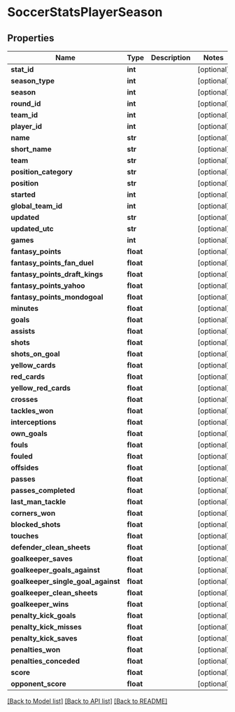 # SoccerStatsPlayerSeason

## Properties
Name | Type | Description | Notes
------------ | ------------- | ------------- | -------------
**stat_id** | **int** |  | [optional] 
**season_type** | **int** |  | [optional] 
**season** | **int** |  | [optional] 
**round_id** | **int** |  | [optional] 
**team_id** | **int** |  | [optional] 
**player_id** | **int** |  | [optional] 
**name** | **str** |  | [optional] 
**short_name** | **str** |  | [optional] 
**team** | **str** |  | [optional] 
**position_category** | **str** |  | [optional] 
**position** | **str** |  | [optional] 
**started** | **int** |  | [optional] 
**global_team_id** | **int** |  | [optional] 
**updated** | **str** |  | [optional] 
**updated_utc** | **str** |  | [optional] 
**games** | **int** |  | [optional] 
**fantasy_points** | **float** |  | [optional] 
**fantasy_points_fan_duel** | **float** |  | [optional] 
**fantasy_points_draft_kings** | **float** |  | [optional] 
**fantasy_points_yahoo** | **float** |  | [optional] 
**fantasy_points_mondogoal** | **float** |  | [optional] 
**minutes** | **float** |  | [optional] 
**goals** | **float** |  | [optional] 
**assists** | **float** |  | [optional] 
**shots** | **float** |  | [optional] 
**shots_on_goal** | **float** |  | [optional] 
**yellow_cards** | **float** |  | [optional] 
**red_cards** | **float** |  | [optional] 
**yellow_red_cards** | **float** |  | [optional] 
**crosses** | **float** |  | [optional] 
**tackles_won** | **float** |  | [optional] 
**interceptions** | **float** |  | [optional] 
**own_goals** | **float** |  | [optional] 
**fouls** | **float** |  | [optional] 
**fouled** | **float** |  | [optional] 
**offsides** | **float** |  | [optional] 
**passes** | **float** |  | [optional] 
**passes_completed** | **float** |  | [optional] 
**last_man_tackle** | **float** |  | [optional] 
**corners_won** | **float** |  | [optional] 
**blocked_shots** | **float** |  | [optional] 
**touches** | **float** |  | [optional] 
**defender_clean_sheets** | **float** |  | [optional] 
**goalkeeper_saves** | **float** |  | [optional] 
**goalkeeper_goals_against** | **float** |  | [optional] 
**goalkeeper_single_goal_against** | **float** |  | [optional] 
**goalkeeper_clean_sheets** | **float** |  | [optional] 
**goalkeeper_wins** | **float** |  | [optional] 
**penalty_kick_goals** | **float** |  | [optional] 
**penalty_kick_misses** | **float** |  | [optional] 
**penalty_kick_saves** | **float** |  | [optional] 
**penalties_won** | **float** |  | [optional] 
**penalties_conceded** | **float** |  | [optional] 
**score** | **float** |  | [optional] 
**opponent_score** | **float** |  | [optional] 

[[Back to Model list]](../README.md#documentation-for-models) [[Back to API list]](../README.md#documentation-for-api-endpoints) [[Back to README]](../README.md)

